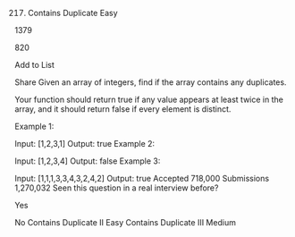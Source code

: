 217. Contains Duplicate
Easy

1379

820

Add to List

Share
Given an array of integers, find if the array contains any duplicates.

Your function should return true if any value appears at least twice in the array, and it should return false if every element is distinct.

Example 1:

Input: [1,2,3,1]
Output: true
Example 2:

Input: [1,2,3,4]
Output: false
Example 3:

Input: [1,1,1,3,3,4,3,2,4,2]
Output: true
Accepted
718,000
Submissions
1,270,032
Seen this question in a real interview before?

Yes

No
Contains Duplicate II
Easy
Contains Duplicate III
Medium
